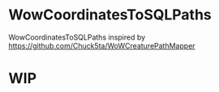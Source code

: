 # WowCoordinatesToSQLPaths
WowCoordinatesToSQLPaths inspired by https://github.com/Chuck5ta/WoWCreaturePathMapper

# WIP
